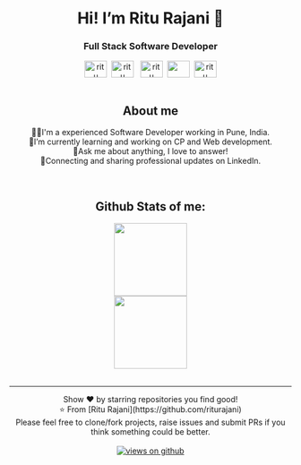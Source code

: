 
<h1 align="center"> Hi! I’m Ritu Rajani 👋</h1>
<h3 align="center">Full Stack Software Developer </h3>
<p align="center">
<a href="https://twitter.com/ritu_rajani" target="blank"><img align="center" src="https://upload.wikimedia.org/wikipedia/commons/4/4f/Twitter-logo.svg" alt="ritu" height="30" width="40" /></a>&nbsp;
<a href="https://www.linkedin.com/in/ritu-rajani-882112129/" target="blank"><img align="center" src="https://image.flaticon.com/icons/png/128/174/174857.png" alt="ritu" height="30" width="40" /></a>  &nbsp;
<a href="https://www.instagram.com/riturajani_/" target="blank"><img align="center" src="https://image.flaticon.com/icons/png/128/174/174855.png" alt="ritu" height="30" width="40" /></a>&nbsp;
<a href = "mailto: riturajani108@gmail.com"><img align="center" src="https://seeklogo.com/images/G/gmail-new-2020-logo-32DBE11BB4-seeklogo.com.png" height="30" width="40" /></a>&nbsp;
<a href="https://www.hackerearth.com/@riturajani108" target="blank"><img align="center" src="https://upload.wikimedia.org/wikipedia/commons/e/e8/HackerEarth_logo.png" alt="ritu" height="30" width="40" /></a><br/><br/>

<h2 align="center">About me</h2>
<p align="center">
👨‍💻I'm a experienced Software Developer working in Pune, India.<br/>
💞️I’m currently learning and working on CP and Web development.<br/>
💬Ask me about anything, I love to answer!<br/>
💼Connecting and sharing professional updates on LinkedIn.<br/>
</p>
<br/>
<h2 align="center">Github Stats of me:</h2>
<div align="center">
<img align="" height='130px' src="https://github-readme-stats.vercel.app/api?username=riturajani&hide_title=true&show_icons=true&include_all_commits=true&line_height=21&bg_color=0,EC6C6C,FFD479,FFFC79,73FA79&theme=graywhite" /><br/><img align="" height='130px' src="https://github-readme-stats.vercel.app/api/top-langs/?username=riturajani&hide_title=true&layout=compact&bg_color=0,73FA79,73FDFF,7A81FF&theme=graywhite" />
</div>
<br/>
<hr/>
<p align="center">
    Show ❤️ by starring repositories you find good! 
    <br />
    ⭐️ From [Ritu Rajani](https://github.com/riturajani)
    <br />
   Please feel free to clone/fork projects, raise issues and submit PRs if you think something could be better.<br/><br/>
   <a href="https://github.com/riturajani" target="_blank">
    <img src="https://komarev.com/ghpvc/?username=riturajani&label=Views&color=brightgreen&style=flat-square" alt="views on github" />
</a>
</p>
 
</p>



<!---
riturajani/riturajani is a ✨ special ✨ repository because its `README.md` (this file) appears on your GitHub profile.
You can click the Preview link to take a look at your changes.
- 💞️ I’m looking to collaborate on ...
- 📫 How to reach me ...
- 👀 I’m interested in CP , Java , React
- 🌱 I’m currently learning and working ...

--->
